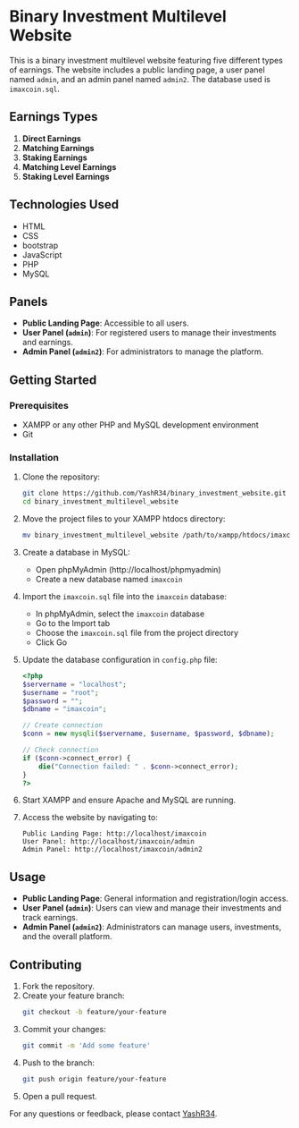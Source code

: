 # Binary Investment Multilevel Website

This is a binary investment multilevel website featuring five different types of earnings. The website includes a public landing page, a user panel named `admin`, and an admin panel named `admin2`. The database used is `imaxcoin.sql`.

## Earnings Types

1. **Direct Earnings**
2. **Matching Earnings**
3. **Staking Earnings**
4. **Matching Level Earnings**
5. **Staking Level Earnings**

## Technologies Used

- HTML
- CSS
- bootstrap
- JavaScript
- PHP
- MySQL

## Panels

- **Public Landing Page**: Accessible to all users.
- **User Panel (`admin`)**: For registered users to manage their investments and earnings.
- **Admin Panel (`admin2`)**: For administrators to manage the platform.

## Getting Started

### Prerequisites

- XAMPP or any other PHP and MySQL development environment
- Git

### Installation

1. Clone the repository:
    ```sh
    git clone https://github.com/YashR34/binary_investment_website.git
    cd binary_investment_multilevel_website
    ```

2. Move the project files to your XAMPP htdocs directory:
    ```sh
    mv binary_investment_multilevel_website /path/to/xampp/htdocs/imaxcoin
    ```

3. Create a database in MySQL:
    - Open phpMyAdmin (http://localhost/phpmyadmin)
    - Create a new database named `imaxcoin`

4. Import the `imaxcoin.sql` file into the `imaxcoin` database:
    - In phpMyAdmin, select the `imaxcoin` database
    - Go to the Import tab
    - Choose the `imaxcoin.sql` file from the project directory
    - Click Go

5. Update the database configuration in `config.php` file:
    ```php
    <?php
    $servername = "localhost";
    $username = "root";
    $password = "";
    $dbname = "imaxcoin";

    // Create connection
    $conn = new mysqli($servername, $username, $password, $dbname);

    // Check connection
    if ($conn->connect_error) {
        die("Connection failed: " . $conn->connect_error);
    }
    ?>
    ```



7. Start XAMPP and ensure Apache and MySQL are running.

8. Access the website by navigating to:
    ```
    Public Landing Page: http://localhost/imaxcoin
    User Panel: http://localhost/imaxcoin/admin
    Admin Panel: http://localhost/imaxcoin/admin2
    ```

## Usage

- **Public Landing Page**: General information and registration/login access.
- **User Panel (`admin`)**: Users can view and manage their investments and track earnings.
- **Admin Panel (`admin2`)**: Administrators can manage users, investments, and the overall platform.

## Contributing

1. Fork the repository.
2. Create your feature branch:
    ```sh
    git checkout -b feature/your-feature
    ```
3. Commit your changes:
    ```sh
    git commit -m 'Add some feature'
    ```
4. Push to the branch:
    ```sh
    git push origin feature/your-feature
    ```
5. Open a pull request.



For any questions or feedback, please contact [YashR34](https://github.com/YashR34).
